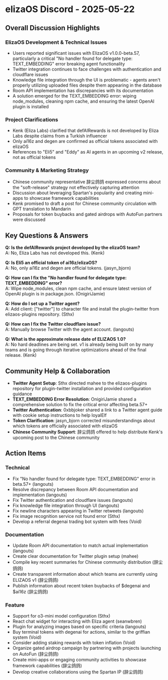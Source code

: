 # elizaOS Discord - 2025-05-22

## Overall Discussion Highlights

### ElizaOS Development & Technical Issues
- Users reported significant issues with ElizaOS v1.0.0-beta.57, particularly a critical "No handler found for delegate type: TEXT_EMBEDDING" error breaking agent functionality
- Twitter integration continues to face challenges with authentication and cloudflare issues
- Knowledge file integration through the UI is problematic - agents aren't properly utilizing uploaded files despite them appearing in the database
- Room API implementation has discrepancies with its documentation
- A solution emerged for the TEXT_EMBEDDING error: wiping node_modules, cleaning npm cache, and ensuring the latest OpenAI plugin is installed

### Project Clarifications
- Kenk (Eliza Labs) clarified that defAIRewards is not developed by Eliza Labs despite claims from a Turkish influencer
- Only ai16z and degen are confirmed as official tokens associated with elizaOS
- References to "Eli5" and "Eddy" as AI agents in an upcoming v2 release, not as official tokens

### Community & Marketing Strategy
- Chinese community representative 辞尘鸽鸽 expressed concerns about the "soft-release" strategy not effectively capturing attention
- Discussion about leveraging Spartan's popularity and creating mini-apps to showcase framework capabilities
- Kenk promised to draft a post for Chinese community circulation with GPT translation to Mandarin
- Proposals for token buybacks and gated airdrops with AutoFun partners were discussed

## Key Questions & Answers

**Q: Is the defAIRewards project developed by the elizaOS team?**  
A: No, Eliza Labs has not developed this. (Kenk)

**Q: Is Eli5 an official token of ai16z/elizaOS?**  
A: No, only ai16z and degen are official tokens. (jasyn_bjorn)

**Q: How can I fix the "No handler found for delegate type: TEXT_EMBEDDING" error?**  
A: Wipe node_modules, clean npm cache, and ensure latest version of OpenAI plugin is in package.json. (OnigiriJamie)

**Q: How do I set up a Twitter agent?**  
A: Add client: ["twitter"] to character file and install the plugin-twitter from elizaos-plugins repository. (Sthx)

**Q: How can I fix the Twitter cloudflare issue?**  
A: Manually browse Twitter with the agent account. (langouts)

**Q: What is the approximate release date of ELIZAOS 1.0?**  
A: No hard deadlines are being set. v1 is already being built on by many teams and is going through iterative optimizations ahead of the final release. (Kenk)

## Community Help & Collaboration

- **Twitter Agent Setup**: Sthx directed mahee to the elizaos-plugins repository for plugin-twitter installation and provided configuration guidance
- **TEXT_EMBEDDING Error Resolution**: OnigiriJamie shared a comprehensive solution to fix the critical error affecting beta.57+
- **Twitter Authentication**: 0xbbjoker shared a link to a Twitter agent guide with cookie setup instructions to help loyalElf
- **Token Clarification**: jasyn_bjorn corrected misunderstandings about which tokens are officially associated with elizaOS
- **Chinese Community Support**: 辞尘鸽鸽 offered to help distribute Kenk's upcoming post to the Chinese community

## Action Items

### Technical
- Fix "No handler found for delegate type: TEXT_EMBEDDING" error in beta.57+ (langouts)
- Resolve discrepancy between Room API documentation and implementation (langouts)
- Fix Twitter authentication and cloudflare issues (langouts)
- Fix knowledge file integration through UI (langouts)
- Fix newline characters appearing in Twitter retweets (langouts)
- Fix image recognition service not found error (Sthx)
- Develop a referral degenai trading bot system with fees (Void)

### Documentation
- Update Room API documentation to match actual implementation (langouts)
- Create clear documentation for Twitter plugin setup (mahee)
- Compile key recent summaries for Chinese community distribution (辞尘鸽鸽)
- Create transparent information about which teams are currently using ELIZAOS v1 (辞尘鸽鸽)
- Publish information about recent token buybacks of $degenai and $ai16z (辞尘鸽鸽)

### Feature
- Support for o3-mini model configuration (Sthx)
- React chat widget for interacting with Eliza agent (seanwbren)
- Plugin for analyzing images based on specific criteria (langouts)
- Buy terminal tokens with degenai for actions, similar to the griffian system (Void)
- Consider adding staking rewards with token inflation (Void)
- Organize gated airdrop campaign by partnering with projects launching on AutoFun (辞尘鸽鸽)
- Create mini-apps or engaging community activities to showcase framework capabilities (辞尘鸽鸽)
- Develop creative collaborations using the Spartan IP (辞尘鸽鸽)